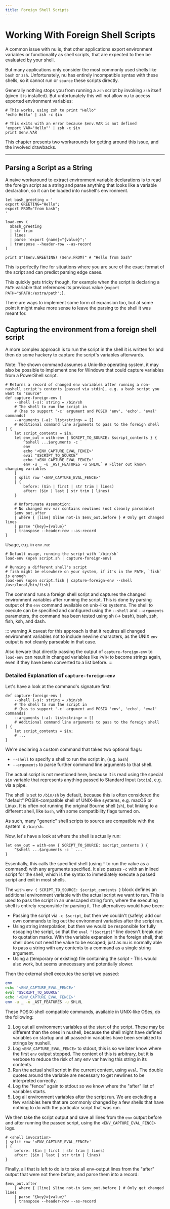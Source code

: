 ```yaml
---
title: Foreign Shell Scripts
---
```


# Working With Foreign Shell Scripts

A common issue with nu is, that other applications export environment variables
or functionality as shell scripts, that are expected to then be evaluated by
your shell.

But many applications only consider the most commonly used shells like `bash` or
`zsh`. Unfortunately, nu has entirely incompatible syntax with these shells, so
it cannot run or `source` these scripts directly.

Generally nothing stops you from running a `zsh` script by invoking `zsh` itself
(given it is installed). But unfortunately this will not allow nu to access
exported environment variables:

```nu
# This works, using zsh to print "Hello"
'echo Hello' | zsh -c $in

# This exits with an error because $env.VAR is not defined
'export VAR="Hello"' | zsh -c $in
print $env.VAR
```

This chapter presents two workarounds for getting around this issue, and the
involved drawbacks.

---

## Parsing a Script as a String

A naive workaround to extract environment variable declarations is to read the
foreign script as a string and parse anything that looks like a variable
declaration, so it can be loaded into nushell's environment.

```nu
let bash_greeting = '
export GREETING="Hello";
export FROM="from bash";
'

load-env (
  $bash_greeting
  | str trim
  | lines
  | parse 'export {name}="{value}";'
  | transpose --header-row --as-record
)

print $"($env.GREETING) ($env.FROM)" # "Hello from bash"
```

This is perfectly fine for situations where you are sure of the exact format of
the script and can predict parsing edge cases.

This quickly gets tricky though, for example when the script is declaring a
`PATH` variable that references its previous value
(`export PATH="$PATH:/extra/path";`).

There are ways to implement some form of expansion too, but at some point it
might make more sense to leave the parsing to the shell it was meant for.

## Capturing the environment from a foreign shell script

A more complex approach is to run the script in the shell it is written for and
then do some hackery to capture the script's variables afterwards.

Note: The shown command assumes a Unix-like operating system, it may also be
possible to implement one for Windows that could capture variables from a
PowerShell script.

```nu
# Returns a record of changed env variables after running a non-nushell script's contents (passed via stdin), e.g. a bash script you want to "source"
def capture-foreign-env [
    --shell (-s): string = /bin/sh
    # The shell to run the script in
    # (has to support '-c' argument and POSIX 'env', 'echo', 'eval' commands)
    --arguments (-a): list<string> = []
    # Additional command line arguments to pass to the foreign shell
] {
    let script_contents = $in;
    let env_out = with-env { SCRIPT_TO_SOURCE: $script_contents } {
        ^$shell ...$arguments -c `
        env
        echo '<ENV_CAPTURE_EVAL_FENCE>'
        eval "$SCRIPT_TO_SOURCE"
        echo '<ENV_CAPTURE_EVAL_FENCE>'
        env -u _ -u _AST_FEATURES -u SHLVL` # Filter out known changing variables
    }
    | split row '<ENV_CAPTURE_EVAL_FENCE>'
    | {
        before: ($in | first | str trim | lines)
        after: ($in | last | str trim | lines)
    }

    # Unfortunate Assumption:
    # No changed env var contains newlines (not cleanly parseable)
    $env_out.after
    | where { |line| $line not-in $env_out.before } # Only get changed lines
    | parse "{key}={value}"
    | transpose --header-row --as-record
}
```

Usage, e.g. in `env.nu`:

```nu
# Default usage, running the script with `/bin/sh`
load-env (open script.sh | capture-foreign-env)

# Running a different shell's script
# fish might be elsewhere on your system, if it's in the PATH, `fish` is enough
load-env (open script.fish | capture-foreign-env --shell /usr/local/bin/fish)
```

The command runs a foreign shell script and captures the changed environment
variables after running the script. This is done by parsing output of the `env`
command available on unix-like systems. The shell to execute can be specified
and configured using the `--shell` and `--arguments` parameters, the command has
been tested using sh (-> bash), bash, zsh, fish, ksh, and dash.

::: warning
A caveat for this approach is that it requires all changed environment variables
not to include newline characters, as the UNIX `env` output is not cleanly
parseable in that case.

Also beware that directly passing the output of `capture-foreign-env` to
`load-env` can result in changed variables like `PATH` to become strings again,
even if they have been converted to a list before.
:::

### Detailed Explanation of `capture-foreign-env`

Let's have a look at the command's signature first:

```nu
def capture-foreign-env [
    --shell (-s): string = /bin/sh
    # The shell to run the script in
    # (has to support '-c' argument and POSIX 'env', 'echo', 'eval' commands)
    --arguments (-a): list<string> = []
    # Additional command line arguments to pass to the foreign shell
] {
    let script_contents = $in;
    # ...
}
```

We're declaring a custom command that takes two optional flags:

- `--shell` to specify a shell to run the script in, (e.g. `bash`)
- `--arguments` to parse further command line arguments to that shell.

The actual script is not mentioned here, because it is read using the special
`$in` variable that represents anything passed to Standard Input (`stdin`), e.g.
via a pipe.

The shell is set to `/bin/sh` by default, because this is often considered the
"default" POSIX-compatible shell of UNIX-like systems, e.g. macOS or Linux. It
is often not running the original Bourne shell (`sh`), but linking to a
different shell, like `bash`, with some compatibility flags turned on.

As such, many "generic" shell scripts to source are compatible with the system'
s `/bin/sh`.

Now, let's have a look at where the shell is actually run:

```nu
let env_out = with-env { SCRIPT_TO_SOURCE: $script_contents } {
    ^$shell ...$arguments -c ` ... `
}
```

Essentially, this calls the specified shell (using `^` to run the value as a
command) with any arguments specified. It also passes `-c` with an inlined
script for the shell, which is the syntax to immediately execute a passed script
and exit in most shells.

The `with-env { SCRIPT_TO_SOURCE: $script_contents }` block defines an
additional environment variable with the actual script we want to run. This is
used to pass the script in an unescaped string form, where the executing shell is entirely responsible for parsing it. The alternatives would have been:

- Passing the script via `-c $script`, but then we couldn't (safely) add our own
  commands to log out the environment variables after the script ran.
- Using string interpolation, but then we would be responsible for fully
  escaping the script, so that the `eval "($script)"` line doesn't break due to
  quotation marks. With the variable expansion in the foreign shell, that shell
  does not need the value to be escaped; just as nu is normally able to pass a
  string with any contents to a command as a single string argument.
- Using a (temporary or existing) file containing the script - This would also
  work, but seems unnecessary and potentially slower.

Then the external shell executes the script we passed:

```bash
env
echo '<ENV_CAPTURE_EVAL_FENCE>'
eval "$SCRIPT_TO_SOURCE"
echo '<ENV_CAPTURE_EVAL_FENCE>'
env -u _ -u _AST_FEATURES -u SHLVL
```

These POSIX-shell compatible commands, available in UNIX-like OSes, do the
following:

1. Log out all environment variables at the start of the script. These may be
   different than the ones in nushell, because the shell might have defined
   variables on startup and all passed-in variables have been serialized to
   strings by nushell.
2. Log `<ENV_CAPTURE_EVAL_FENCE>` to stdout, this is so we later know where the
   first `env` output stopped. The content of this is arbitrary, but it is
   verbose to reduce the risk of any env var having this string in its contents.
3. Run the actual shell script in the current context, using `eval`. The double
   quotes around the variable are necessary to get newlines to be interpreted
   correctly.
4. Log the "fence" again to stdout so we know where the "after" list of
   variables starts.
5. Log all environment variables after the script run. We are excluding a few
   variables here that are commonly changed by a few shells that have nothing to
   do with the particular script that was run.

We then take the script output and save all lines from the `env` output before
and after running the passed script, using the `<ENV_CAPTURE_EVAL_FENCE>` logs.

```nu
# <shell invocation>
| split row '<ENV_CAPTURE_EVAL_FENCE>'
| {
    before: ($in | first | str trim | lines)
    after: ($in | last | str trim | lines)
}
```

Finally, all that is left to do is to take all env-output lines from the "after"
output that were not there before, and parse them into a record:

```nu
$env_out.after
    | where { |line| $line not-in $env_out.before } # Only get changed lines
    | parse "{key}={value}"
    | transpose --header-row --as-record
```
